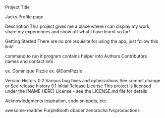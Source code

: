 Project Title

Jacks Profile page

Description
This project gives me a place where I can display my work, share my experiences and show off what I have learnt so far! 

Getting Started
There are no pre requisite for using the app, just follow this link!

command to run if program contains helper info
Authors
Contributors names and contact info

ex. Dominique Pizzie
ex. @DomPizzie

Version History
0.2
Various bug fixes and optimizations
See commit change or See release history
0.1
Initial Release
License
This project is licensed under the [NAME HERE] License - see the LICENSE.md file for details

Acknowledgments
Inspiration, code snippets, etc.

awesome-readme
PurpleBooth
dbader
zenorocha
fvcproductions